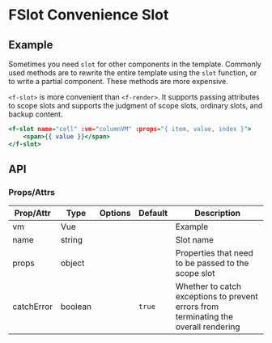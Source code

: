 <!-- The README.md is automatically generated based on api.yaml and docs/*.md for easy viewing on GitHub and NPM. If you need to modify, please view the source file -->

# FSlot Convenience Slot

## Example
Sometimes you need `slot` for other components in the template. Commonly used methods are to rewrite the entire template using the `slot` function, or to write a partial component. These methods are more expensive.

`<f-slot>` is more convenient than `<f-render>`. It supports passing attributes to scope slots and supports the judgment of scope slots, ordinary slots, and backup content.

```htm
<f-slot name="cell" :vm="columnVM" :props="{ item, value, index }">
    <span>{{ value }}</span>
</f-slot>
```

## API
### Props/Attrs

| Prop/Attr | Type | Options | Default | Description |
| --------- | ---- | ------- | ------- | ----------- |
| vm | Vue | | | Example |
| name | string | | | Slot name |
| props | object | | | Properties that need to be passed to the scope slot |
| catchError | boolean | | `true` | Whether to catch exceptions to prevent errors from terminating the overall rendering |
